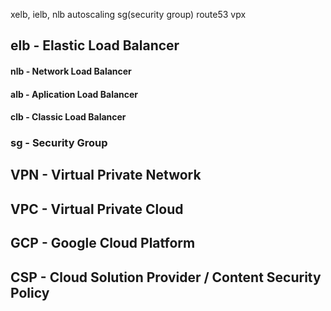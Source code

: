 xelb, ielb, nlb
autoscaling
sg(security group)
route53
vpx


## elb - Elastic Load Balancer

#### nlb - Network Load Balancer

#### alb - Aplication Load Balancer

#### clb - Classic Load Balancer



### sg - Security Group


## VPN - Virtual Private Network

## VPC - Virtual Private Cloud

## GCP - Google Cloud Platform

## CSP - Cloud Solution Provider / Content Security Policy

